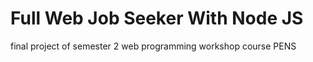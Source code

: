 # Full Web Job Seeker With Node JS
final project of semester 2 web programming workshop course PENS
